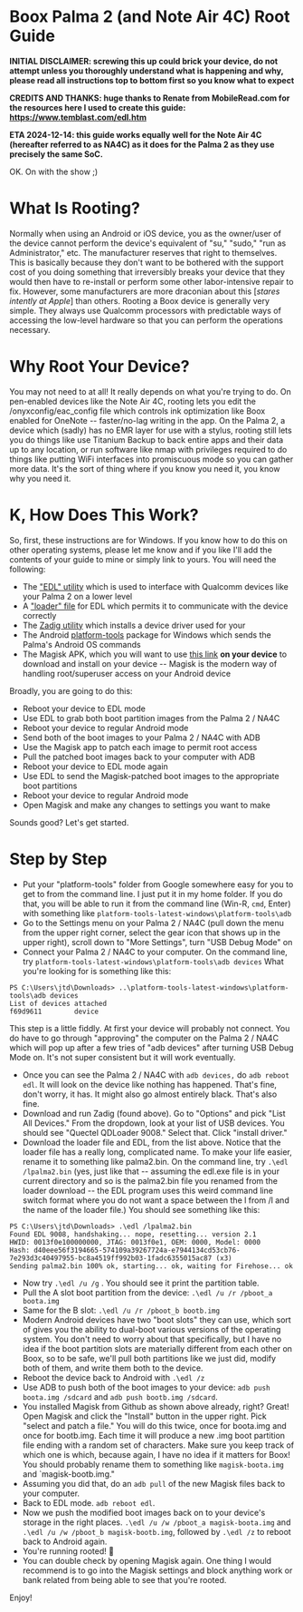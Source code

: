 # Boox Palma 2 (and Note Air 4C) Root Guide

**INITIAL DISCLAIMER: screwing this up could brick your device, do not attempt unless you thoroughly understand what is happening and why, please read all instructions top to bottom first so you know what to expect**

**CREDITS AND THANKS: huge thanks to Renate from MobileRead.com for the resources here I used to create this guide: https://www.temblast.com/edl.htm**

**ETA 2024-12-14: this guide works equally well for the Note Air 4C (hereafter referred to as NA4C) as it does for the Palma 2 as they use precisely the same SoC.**

OK. On with the show ;)

# What Is Rooting?
Normally when using an Android or iOS device, you as the owner/user of the device cannot perform the device's equivalent of "su," "sudo," "run as Administrator," etc. The manufacturer reserves that right to themselves. This is basically because they don't want to be bothered with the support cost of you doing something that irreversibly breaks your device that they would then have to re-install or perform some other labor-intensive repair to fix. However, some manufacturers are more draconian about this [*stares intently at Apple*] than others. Rooting a Boox device is generally very simple. They always use Qualcomm processors with predictable ways of accessing the low-level hardware so that you can perform the operations necessary.

# Why Root Your Device?
You may not need to at all! It really depends on what you're trying to do. On pen-enabled devices like the Note Air 4C, rooting lets you edit the /onyxconfig/eac_config file which controls ink optimization like Boox enabled for OneNote -- faster/no-lag writing in the app. On the Palma 2, a device which (sadly) has no EMR layer for use with a stylus, rooting still lets you do things like use Titanium Backup to back entire apps and their data up to any location, or run software like nmap with privileges required to do things like putting WiFi interfaces into promiscuous mode so you can gather more data. It's the sort of thing where if you know you need it, you know why you need it.

# K, How Does This Work?
So, first, these instructions are for Windows. If you know how to do this on other operating systems, please let me know and if you like I'll add the contents of your guide to mine or simply link to yours.
You will need the following:
* The ["EDL" utility](https://www.temblast.com/edl.htm) which is used to interface with Qualcomm devices like your Palma 2 on a lower level
* A ["loader" file](https://github.com/bkerler/Loaders/blob/main/lenovo_motorola/0000000000000000_bdaf51b59ba21d8a_fhprg.bin) for EDL which permits it to communicate with the device correctly
* The [Zadig utility](https://zadig.akeo.ie/) which installs a device driver used for your 
* The Android [platform-tools](https://developer.android.com/tools/releases/platform-tools#downloads) package for Windows which sends the Palma's Android OS commands
* The Magisk APK, which you will want to use [this link](https://github.com/topjohnwu/magisk/releases) **on your device** to download and install on your device -- Magisk is the modern way of handling root/superuser access on your Android device

Broadly, you are going to do this:
* Reboot your device to EDL mode
* Use EDL to grab both boot partition images from the Palma 2 / NA4C
* Reboot your device to regular Android mode
* Send both of the boot images to your Palma 2 / NA4C with ADB
* Use the Magisk app to patch each image to permit root access
* Pull the patched boot images back to your computer with ADB
* Reboot your device to EDL mode again
* Use EDL to send the Magisk-patched boot images to the appropriate boot partitions
* Reboot your device to regular Android mode
* Open Magisk and make any changes to settings you want to make

Sounds good? Let's get started.

# Step by Step
* Put your "platform-tools" folder from Google somewhere easy for you to get to from the command line. I just put it in my home folder. If you do that, you will be able to run it from the command line (Win-R, `cmd`, Enter) with something like `platform-tools-latest-windows\platform-tools\adb`
* Go to the Settings menu on your Palma 2 / NA4C (pull down the menu from the upper right corner, select the gear icon that shows up in the upper right), scroll down to "More Settings", turn "USB Debug Mode" on
* Connect your Palma 2 / NA4C to your computer. On the command line, try `platform-tools-latest-windows\platform-tools\adb devices` What you're looking for is something like this:
```
PS C:\Users\jtd\Downloads> ..\platform-tools-latest-windows\platform-tools\adb devices
List of devices attached
f69d9611        device
```
This step is a little fiddly. At first your device will probably not connect. You do have to go through "approving" the computer on the Palma 2 / NA4C which will pop up after a few tries of "adb devices" after turning USB Debug Mode on. It's not super consistent but it will work eventually.

* Once you can see the Palma 2 / NA4C with `adb devices,` do `adb reboot edl`. It will look on the device like nothing has happened. That's fine, don't worry, it has. It might also go almost entirely black. That's also fine.
* Download and run Zadig (found above). Go to "Options" and pick "List All Devices." From the dropdown, look at your list of USB devices. You should see "Quectel QDLoader 9008." Select that. Click "install driver."
* Download the loader file and EDL, from the list above. Notice that the loader file has a really long, complicated name. To make your life easier, rename it to something  like palma2.bin. On the command line, try `.\edl /lpalma2.bin` (yes, just like that -- assuming the edl.exe file is in your current directory and so is the palma2.bin file you renamed from the loader download -- the EDL program uses this weird command line switch format where you do not want a space between the l from /l and the name of the loader file.) You should see something like this:

```
PS C:\Users\jtd\Downloads> .\edl /lpalma2.bin
Found EDL 9008, handshaking... nope, resetting... version 2.1
HWID: 0013f0e100000000, JTAG: 0013f0e1, OEM: 0000, Model: 0000
Hash: d40eee56f3194665-574109a39267724a-e7944134cd53cb76-7e293d3c40497955-bc8a4519ff992b03-1fadc6355015ac87 (x3)
Sending palma2.bin 100% ok, starting... ok, waiting for Firehose... ok
```

* Now try `.\edl /u /g` . You should see it print the partition table.
* Pull the A slot boot partition from the device: `.\edl /u /r /pboot_a boota.img`
* Same for the B slot: `.\edl /u /r /pboot_b bootb.img`
* Modern Android devices have two "boot slots" they can use, which sort of gives you the ability to dual-boot various versions of the operating system. You don't need to worry about that specifically, but I have no idea if the boot partition slots are materially different from each other on Boox, so to be safe, we'll pull both partitions like we just did, modify both of them, and write them both to the device.
* Reboot the device back to Android with `.\edl /z`
* Use ADB to push both of the boot images to your device: `adb push boota.img /sdcard` and `adb push bootb.img /sdcard`.
* You installed Magisk from Github as shown above already, right? Great! Open Magisk and click the "Install" button in the upper right. Pick "select and patch a file." You will do this twice, once for boota.img and once for bootb.img. Each time it will produce a new .img boot partition file ending with a random set of characters. Make sure you keep track of which one is which, because again, I have no idea if it matters for Boox! You should probably rename them to something like `magisk-boota.img` and `magisk-bootb.img."
* Assuming you did that, do an `adb pull` of the new Magisk files back to your computer.
* Back to EDL mode. `adb reboot edl`.
* Now we push the modified boot images back on to your device's storage in the right places. `.\edl /u /w /pboot_a magisk-boota.img` and `.\edl /u /w /pboot_b magisk-bootb.img`, followed by `.\edl /z` to reboot back to Android again.
* You're running rooted! 🎉
* You can double check by opening Magisk again. One thing I would recommend is to go into the Magisk settings and block anything work or bank related from being able to see that you're rooted.

Enjoy! 
